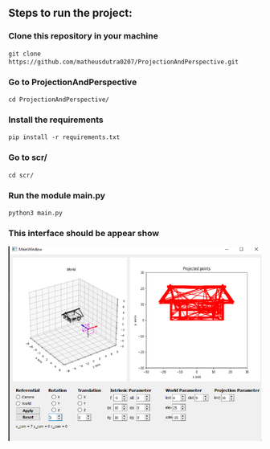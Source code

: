 ## Steps to run the project:

### Clone this repository in your machine

```
git clone https://github.com/matheusdutra0207/ProjectionAndPerspective.git
```

### Go to ProjectionAndPerspective

```
cd ProjectionAndPerspective/
```

### Install the requirements

```
pip install -r requirements.txt
```

### Go to scr/

```
cd scr/
```

### Run the module main.py

```
python3 main.py
```

### This interface should be appear show

![alt text](https://github.com/matheusdutra0207/ProjectionAndPerspective/blob/master/image/interface.png)

